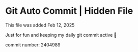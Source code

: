 # Git Auto Commit | Hidden File

This file was added Feb 12, 2025

Just for fun and keeping my daily git commit active 🤪

commit number: 2404989
